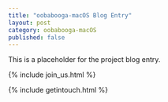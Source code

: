 ```yaml
---
title: "oobabooga-macOS Blog Entry"
layout: post
category: oobabooga-macOS
published: false
---
```


This is a placeholder for the project blog entry.

<!--more-->

{% include join_us.html %}

{% include getintouch.html %}
